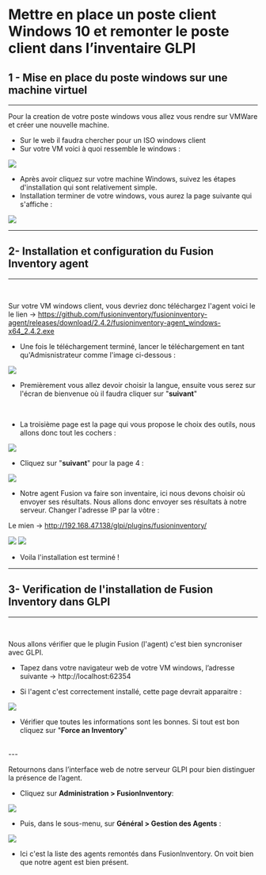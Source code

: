 # **Mettre en place un poste client Windows 10 et remonter le poste client dans l’inventaire GLPI**

## 1 - Mise en place du poste windows sur une machine virtuel  
---
Pour la creation de votre poste windows vous allez vous rendre sur VMWare et créer une nouvelle machine.
- Sur le web il faudra chercher pour un ISO windows client 
- Sur votre VM voici à quoi ressemble le windows : 

![](Image/WC.PNG)

- Après avoir cliquez sur votre machine Windows, suivez les étapes d'installation qui sont relativement simple.
- Installation terminer de votre windows, vous aurez la page suivante qui s'affiche : 

![](Image/client.PNG)

---
## 2- Installation et configuration du Fusion Inventory agent 
---

</br>

Sur votre VM windows client, vous devriez donc téléchargez l'agent voici le le lien -> https://github.com/fusioninventory/fusioninventory-agent/releases/download/2.4.2/fusioninventory-agent_windows-x64_2.4.2.exe

- Une fois le téléchargement terminé, lancer le téléchargement en tant qu'Admisnistrateur comme l'image ci-dessous : 

![](Image/win_1.PNG)

- Premièrement vous allez devoir choisir la langue, ensuite vous serez sur l'écran de bienvenue où il faudra cliquer sur "**suivant**" 

</br>

- La troisième page est la page qui vous propose le choix des outils, nous allons donc tout les cochers : 

![](Image/win_2.PNG)

- Cliquez sur "**suivant**" pour la page 4 : 

![](Image/win_3.PNG)

- Notre agent Fusion va faire son inventaire, ici nous devons choisir où envoyer ses résultats. Nous allons donc envoyer ses résultats à notre serveur. Changer l'adresse IP par la vôtre :

Le mien -> http://192.168.47.138/glpi/plugins/fusioninventory/

![](Image/win_4.PNG)
![](Image/win_5.PNG)

- Voila l'installation est terminé !

---
## 3- Verification de l'installation de Fusion Inventory dans GLPI
---

</br>

Nous allons vérifier que le plugin Fusion (l'agent) c'est bien syncroniser avec GLPI.

- Tapez dans votre navigateur web de votre VM windows, l’adresse suivante -> http://localhost:62354 

- Si l'agent c'est correctement installé, cette page devrait apparaitre :

![](Image/win_6.PNG)

- Vérifier que toutes les informations sont les bonnes. Si tout est bon cliquez sur "**Force an Inventory**"

</br>
---

Retournons dans l’interface web de notre serveur GLPI pour bien distinguer la présence de l’agent.

- Cliquez sur **Administration > FusionInventory**: 

![](Image/FI1.PNG)

- Puis, dans le sous-menu, sur **Général > Gestion des Agents** :

![](Image/FI2.PNG)

- Ici c'est la liste des agents remontés dans FusionInventory. On voit bien que notre agent est bien présent. 

